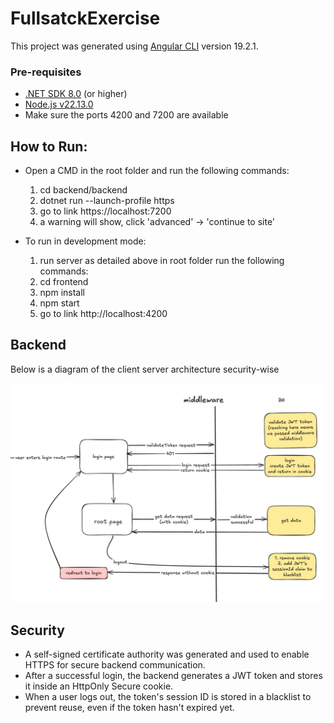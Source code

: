 # FullsatckExercise

This project was generated using [Angular CLI](https://github.com/angular/angular-cli) version 19.2.1.

### Pre-requisites 

- [.NET SDK 8.0](https://dotnet.microsoft.com/en-us/download) (or higher)
- [Node.js v22.13.0](https://nodejs.org/en/download)
- Make sure the ports 4200 and 7200 are available 

## How to Run:

- Open a CMD in the root folder and run the following commands:
    1. cd backend/backend
    2. dotnet run --launch-profile https
    3. go to link https://localhost:7200
    4. a warning will show, click 'advanced' -> 'continue to site'

- To run in development mode:
    1. run server as detailed above
    in root folder run the following commands: 
    2. cd frontend
    3. npm install
    4. npm start
    5. go to link http://localhost:4200

## Backend

Below is a diagram of the client server architecture security-wise

![architecture_diagram](/frontend/src/assets/architecture_diagram.jpg)

## Security 

- A self-signed certificate authority was generated and used to enable HTTPS for secure backend communication. 
- After a successful login, the backend generates a JWT token and stores it inside an HttpOnly Secure cookie.
- When a user logs out, the token's session ID is stored in a blacklist to prevent reuse, even if the token hasn't expired yet.